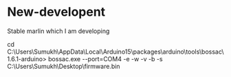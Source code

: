 # New-developent
 Stable marlin which I am developing
 
 cd C:\Users\Sumukh\AppData\Local\Arduino15\packages\arduino\tools\bossac\1.6.1-arduino>
bossac.exe --port=COM4 -e -w -v -b -s  C:\Users\Sumukh\Desktop\firmware.bin
